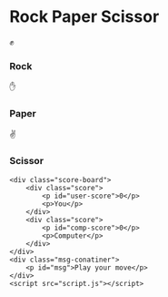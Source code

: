 <!DOCTYPE html>
<html lang="en">
<head>
    <meta charset="UTF-8">
    <meta name="viewport" content="width=device-width, initial-scale=1.0">
    <title>Rock Paper Scissor Game</title>
    <link rel="stylesheet" href="style.css">
</head>
<body>
    <h1>Rock Paper Scissor</h1>
    <div class="choices" >
        <div class="choice" id="rock">
            <p>✊</p>
            <h3>Rock</h3>
        </div>
        <div class="choice" id="paper">
            <p>✋</p>
            <h3>Paper</h3>
        </div>
        <div class="choice" id="Scissor">
            <p>✌️</p>
            <h3>Scissor</h3>
        </div>
    </div>

    <div class="score-board">
        <div class="score">
            <p id="user-score">0</p>
            <p>You</p>
        </div>
        <div class="score">
            <p id="comp-score">0</p>
            <p>Computer</p>
        </div>
    </div>
    <div class="msg-conatiner">
        <p id="msg">Play your move</p>
    </div>
    <script src="script.js"></script>
</body>
</html>
